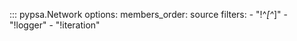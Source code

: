 <!--
SPDX-FileCopyrightText: PyPSA Contributors

SPDX-License-Identifier: CC-BY-4.0
-->

::: pypsa.Network
    options:
        members_order: source 
        filters:
          - "!^_[^_]"
          - "!logger"
          - "!iteration"